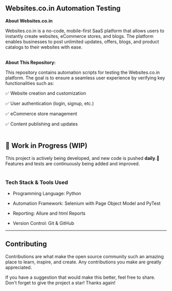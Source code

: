 ## Websites.co.in Automation Testing

**About Websites.co.in**

Websites.co.in is a no-code, mobile-first SaaS platform that allows users to instantly create websites, eCommerce stores, and blogs. The platform enables businesses to post unlimited updates, offers, blogs, and product catalogs to their websites with ease.
<br><br>

**About This Repository:**

This repository contains automation scripts for testing the Websites.co.in platform. The goal is to ensure a seamless user experience by verifying key functionalities such as:

✅ Website creation and customization

✅ User authentication (login, signup, etc.)

✅ eCommerce store management

✅ Content publishing and updates
<br><br>

## 🚧 Work in Progress (WIP)
This project is actively being developed, and new code is pushed **daily**.🚀  
Features and tests are continuously being added and improved. 
<br><br>

### Tech Stack & Tools Used

- Programming Language: Python

- Automation Framework: Selenium with Page Object Model and PyTest

- Reporting: Allure and html Reports

- Version Control: Git & GitHub


*******


## Contributing
   Contributions are what make the open source community such an amazing place to learn, inspire, and create. Any contributions you make are greatly appreciated. 
   
   If you have a suggestion that would make this better, feel free to share. Don't forget to give the project a star! Thanks again!

